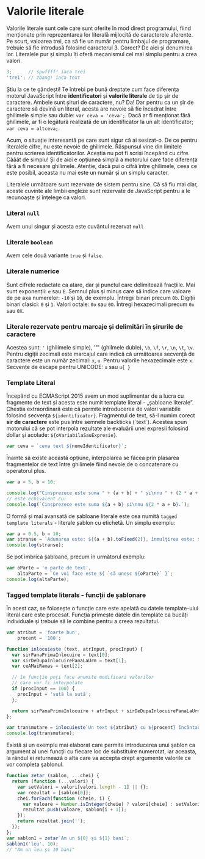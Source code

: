 # Valorile literale

Valorile literale sunt cele care sunt oferite în mod direct programului, fiind menționate prin reprezentarea lor literală mijlocită de caracterele aferente. Pe scurt, valoarea trei, ca să fie un număr pentru limbajul de programare, trebuie să fie introdusă folosind caracterul 3. Corect? De aici și denumirea lor. Literalele pur și simplu îți oferă mecanismul cel mai simplu pentru a crea valori.

```javascript
3;      // spuffff! iaca trei
'trei'; // zbang! iaca text
```

Știu la ce te gândești!
Te întrebi pe bună dreptate cum face diferența motorul JavaScript între **identificatori** și **valorile literale** de tip șir de caractere. Ambele sunt șiruri de caractere, nu? Da! Dar pentru ca un șir de caractere să devină un literal, acesta are nevoie să fie încadrat între ghilimele simple sau duble: `var ceva = 'ceva';`. Dacă ar fi menționat fără ghilimele, ar fi o legătură realizată de un identificator la un alt identificator; `var ceva = altceva;`.

Acum, o situație interesantă pe care sunt sigur că ai sesizat-o. De ce pentru literalele cifre, nu este nevoie de ghilimele. Răspunsul vine din limitele pentru scrierea identificatorilor. Aceștia nu pot fi scriși începând cu cifre. Cââât de simplu! Și de aici e opțiunea simplă a motorului care face diferența fără a fi necesare ghilimele. Atenție, dacă pui o cifră între ghilimele, ceea ce este posibil, aceasta nu mai este un număr și un simplu caracter.

Literalele următoare sunt rezervate de sistem pentru sine. Că să fiu mai clar, aceste cuvinte ale limbii engleze sunt rezervate de JavaScript pentru a le recunoaște și înțelege ca valori.

### Literal `null`

Avem unul singur și acesta este cuvântul rezervat `null`

### Literale `boolean`

Avem cele două variante `true` și `false`.

### Literale numerice

Sunt cifrele redactate ca atare, dar și punctul care delimitează fracțiile.
Mai sunt exponenții: `e` sau `E`.
Semnul plus și minus care să indice care valoare de pe axa numerelor: `-10` și `10`, de exemplu.
Întregii binari precum `0b`.
Digiții binari clasici: `0` și `1`.
Valori octale: `0o` sau `0O`.
Întregi hexazecimali precum `0x` sau `0X`.

### Literale rezervate pentru marcaje și delimitări în șirurile de caractere

Acestea sunt: `'` (ghilimele simple), '"' (ghilmele duble), `\b`, `\f`, `\r`, `\n`, `\t`, `\v`.
Pentru digiții zecimali este marcajul care indică că următoarea secvență de caractere este un număr zecimal: `x`, `u`. Pentru valorile hexazecimale este `x`.
Secvențe de escape pentru UNICODE: `u` sau `u{ }`

### Template Literal

Începând cu ECMAScript 2015 avem un mod suplimentar de a lucra cu fragmente de text și acesta este numit template literal - „șabloane literale”. Chestia extraordinară este că permite introducerea de valori variabile folosind secvența `${identificator}`. Fragmentul de text, să-l numim corect **sir de caractere** este pus între semnele backticks (\`text\`). Acestea spun motorului că se pot interpola rezultate ale evaluării unei expresii folosind dollar și acolade: `${oVariabilaSauExpresie}`.

```javascript
var ceva = `ceva text ${numeIdentificator}`;
```

Înainte să existe această opțiune, interpolarea se făcea prin plasarea fragmentelor de text între ghilimele fiind nevoie de o concatenare cu operatorul plus.

```javascript
var a = 5, b = 10;

console.log("Cinsprezece este suma " + (a + b) + " și\nnu " + (2 * a + b) + ".");
// este echivalent cu:
console.log(`Cinsprezece este suma ${a + b} și\nnu ${2 * a + b}.`);
```

O formă și mai avansată de șabloane literale este cea numită `tagged template literals` - literale șablon cu etichetă. Un simplu exemplu:

```javascript
var a = 0.5, b = 10;
var stranse = `Adunarea este: ${(a + b).toFixed(2)}, înmulțirea este: ${a * b}`;
console.log(stranse);
```

Se pot imbrica șabloane, precum în următorul exemplu:

```javascript
var oParte = 'o parte de text',
    altaParte = `Ce voi face este ${ `să unesc ${oParte}` }`;
console.log(altaParte);
```

### Tagged template literals - funcții de șablonare

În acest caz, se folosește o funcție care este apelată cu datele template-ului literal care este procesat. Funcția primește datele din template ca bucăți individuale și trebuie să le combine pentru a creea rezultatul.

```javascript
var atribut = 'foarte bun',
    procent = '100';

function inlocuieste (text, atrInput, procInput) {
  var sirPanaPrimaInlocuire = text[0];
  var sirDeDupaInlocuirePanaLaUrm = text[1];
  var ceAMaiRamas = text[2];

  // în funcție poți face anumite modificari valorilor
  // care vor fi interpolate
  if (procInput == 100) {
    procInput = 'sută la sută';
  };

  return sirPanaPrimaInlocuire + atrInput + sirDeDupaInlocuirePanaLaUrm + procInput + ceAMaiRamas;
};

var transmutare = inlocuieste`Un text ${atribut} cu ${procent} încântare.`;
console.log(transmutare);
```

Există și un exemplu mai elaborat care permite introducerea unui șablon ca argument al unei funcții cu fiecare loc de substituire numerotat, iar aceasta, la rândul ei returnează o alta care va accepta drept argumente valorile ce vor completa șablonul.

```javascript
function zetar (sablon, ...chei) {
  return (function (...valori) {
    var setValori = valori[valori.length - 1] || {};
    var rezultat = [sablon[0]];
    chei.forEach(function (cheie, i) {
      var valoare = Number.isInteger(cheie) ? valori[cheie] : setValori[cheie];
      rezultat.push(valoare, sablon[i + 1]);
    });
    return rezultat.join('');
  });
};
var sablon1 = zetar`Am un ${0} și ${1} bani`;
sablon1('leu', 10);
// "Am un leu și 10 bani"
```
